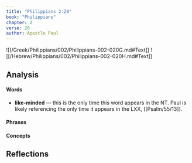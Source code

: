 ```yaml
---
title: "Philippians 2:20"
book: "Philippians"
chapter: 2
verse: 20
author: Apostle Paul
---
```

![[/Greek/Philippians/002/Philippians-002-020G.md#Text]]
![[/Hebrew/Philippians/002/Philippians-002-020H.md#Text]]

## Analysis

#### Words
- **like-minded** — this is the only time this word appears in the NT.  Paul is likely referencing the only time it appears in the LXX, [[Psalm/55/13]].

#### Phrases

#### Concepts

## Reflections
